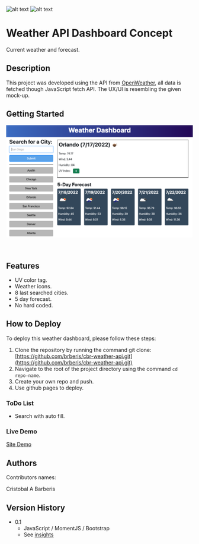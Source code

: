 <div id="top"></div>

![alt text](https://img.shields.io/badge/ver.-0.1-green)
![alt text](https://img.shields.io/badge/status-passing-green)
# Weather API Dashboard Concept

Current weather and forecast.


## Description

This project was developed using the API from [OpenWeather](https://openweathermap.org), all data is fetched though JavaScript fetch API. The UX/UI is resembling the given mock-up. 
<br/>

## Getting Started

![alt text](https://github.com/brberis/cbr-weather-api/blob/main/Develop/assets/images/web.png)

<br/>

## Features

* UV color tag.
* Weather icons.
* 8 last searched cities.
* 5 day forecast.
* No hard coded.

## How to Deploy

To deploy this weather dashboard, please follow these steps:

1. Clone the repository by running the command git clone: 
[https://github.com/brberis/cbr-weather-api.git](https://github.com/brberis/cbr-weather-api.git)
2. Navigate to the root of the project directory using the command `cd repo-name`.
3. Create your own repo and push.
4. Use github pages to deploy.


### ToDo List 

* Search with auto fill.

### Live Demo  

[Site Demo](https://brberis.github.io/cbr-weather-api/Develop)


## Authors

Contributors names:

Cristobal A Barberis  


## Version History

* 0.1
    * JavaScript / MomentJS / Bootstrap
    * See [insights](https://github.com/brberis/cbr-weather-api/pulse)
